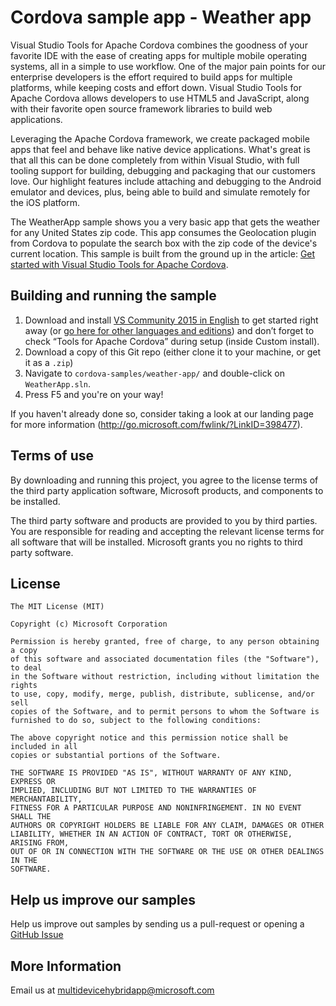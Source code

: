 # Cordova sample app - Weather app
Visual Studio Tools for Apache Cordova combines the goodness of your favorite IDE with the ease of creating apps for multiple mobile operating systems, all in a simple to use workflow. One of the major pain points for our enterprise developers is the effort required to build apps for multiple platforms, while keeping costs and effort down. Visual Studio Tools for Apache Cordova allows developers to use HTML5 and JavaScript, along with their favorite open source framework libraries to build web applications.

Leveraging the Apache Cordova framework, we create packaged mobile apps that feel and behave like native device applications. What's great is that all this can be done completely from within Visual Studio, with full tooling support for building, debugging and packaging that our customers love. Our highlight features include attaching and debugging to the Android emulator and devices, plus, being able to build and simulate remotely for the iOS platform.

The WeatherApp sample shows you a very basic app that gets the weather for any United States zip code. This app consumes the Geolocation plugin from Cordova to populate the search box with the zip code of the device's current location. This sample is built from the ground up in the article: [Get started with Visual Studio Tools for Apache Cordova](http://taco.visualstudio.com/en-us/docs/get-started-first-mobile-app/).

## Building and running the sample

1. Download and install [VS Community 2015 in English](http://go.microsoft.com/fwlink/?LinkId=524433) to get started right away (or [go here for other languages and editions](http://www.microsoft.com/click/services/Redirect2.ashx?CR_CC=200626830)) and don’t forget to check “Tools for Apache Cordova” during setup (inside Custom install). 
2. Download a copy of this Git repo (either clone it to your machine, or get it as a ```.zip```)
3. Navigate to ```cordova-samples/weather-app/``` and double-click on ```WeatherApp.sln```.
4. Press F5 and you're on your way! 

If you haven't already done so, consider taking a look at our landing page for more information (http://go.microsoft.com/fwlink/?LinkID=398477).

## Terms of use
By downloading and running this project, you agree to the license terms of the third party application software, Microsoft products, and components to be installed.

The third party software and products are provided to you by third parties. You are responsible for reading and accepting the relevant license terms for all software that will be installed. Microsoft grants you no rights to third party software.

## License
```
The MIT License (MIT)

Copyright (c) Microsoft Corporation

Permission is hereby granted, free of charge, to any person obtaining a copy
of this software and associated documentation files (the "Software"), to deal
in the Software without restriction, including without limitation the rights
to use, copy, modify, merge, publish, distribute, sublicense, and/or sell
copies of the Software, and to permit persons to whom the Software is
furnished to do so, subject to the following conditions:

The above copyright notice and this permission notice shall be included in all
copies or substantial portions of the Software.

THE SOFTWARE IS PROVIDED "AS IS", WITHOUT WARRANTY OF ANY KIND, EXPRESS OR
IMPLIED, INCLUDING BUT NOT LIMITED TO THE WARRANTIES OF MERCHANTABILITY,
FITNESS FOR A PARTICULAR PURPOSE AND NONINFRINGEMENT. IN NO EVENT SHALL THE
AUTHORS OR COPYRIGHT HOLDERS BE LIABLE FOR ANY CLAIM, DAMAGES OR OTHER
LIABILITY, WHETHER IN AN ACTION OF CONTRACT, TORT OR OTHERWISE, ARISING FROM,
OUT OF OR IN CONNECTION WITH THE SOFTWARE OR THE USE OR OTHER DEALINGS IN THE
SOFTWARE.
```

## Help us improve our samples
Help us improve out samples by sending us a pull-request or opening a [GitHub Issue](https://github.com/Microsoft/cordova-samples/issues/new)

## More Information
Email us at multidevicehybridapp@microsoft.com

